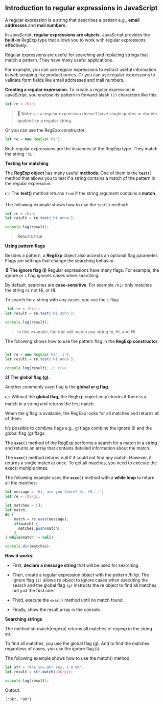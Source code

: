 ## **Introduction to regular expressions in JavaScript** 

A regular expression is a string that describes a pattern e.g., **email addresses** and **mail numbers.**

In JavaScript, **regular expressions are objects**. JavaScript provides the **built-in** RegExp type that allows you to work with regular expressions effectively.

Regular expressions are useful for searching and replacing strings that match a pattern. They have many useful applications.

For example, you can use regular expressions to extract useful information in web scraping like product prices. Or you can use regular expressions to validate form fields like email addresses and mail numbers. 

**Creating a regular expression.**
To create a regular expression in JavaScript, you enclose its pattern in forward-slash `(/)` characters like this:

```javascript
let re = /hi/;
``` 

>🛑 Note: 👉  a regular expression doesn’t have single quotes or double quotes like a regular string. 

Or you can use the RegExp constructor: 

```javascript
let re = new RegExp('hi');
``` 

Both regular expressions are the instances of the RegExp type. They match the string `'hi'`. 


**Testing for matching** 

The **RegExp object** has many useful **methods**. One of them is the **`test()`** method that allows you to test if a string contains a match of the pattern in the regular expression.

👉 The **test()** method returns `true` if the string argument contains a **match**.

The following example shows how to use the `test()`  method:

```javascript 
let re = /hi/;
let result = re.test('hi Anna');

console.log(result); 
``` 

> Returns true 


**Using pattern flags**

Besides a pattern, a **RegExp** object also accepts an optional flag parameter. Flags are settings that change the searching behavior.

**1) The ignore flag (i)**
Regular expressions have many flags. For example, the ignore or `i` flag ignores cases when searching.

By default, searches are **case-sensitive**. For example `/hi/` only matches the string `hi` not Hi, or HI.

To search for a string with any cases, you use the `i` flag:


```javascript 
 let re = /hi/i;
let result = re.test('Hi John');

console.log(result); 
```

> In this example, the /hi/i will match any string hi, Hi, and HI.

The following shows how to use the pattern flag in the **RegExp constructor**:

```javascript 

let re = new RegExp('hi','i');
let result = re.test('HI Anna');

console.log(result); // true
``` 

**2) The global flag (g).**

Another commonly used flag is the **global or g flag**.

👉 Without the **global flag**, the RegExp object only checks if there is a match in a string and returns the first match.

When the g flag is available, the RegExp looks for all matches and returns all of them.


It’s possible to combine flags e.g., gi flags combine the ignore (i) and the global flag (g) flags.


The **`exec()`** method of the RegExp performs a search for a match in a string and returns an array that contains detailed information about the match.


The **`exec()`** method returns null if it could not find any match. However, it returns a single match at once. To get all matches, you need to execute the exec() multiple times.


The following example uses the **`exec()`** method with a **while loop** to return all the matches: 

```javascript
let message = 'Hi, are you there? hi, HI...';
let re = /hi/gi;

let matches = [];
let match;
do {
    match = re.exec(message);
    if(match) {
      matches.push(match);
    }
} while(match != null)

console.dir(matches);
``` 

**How it works:**

 - First, **declare a message string** that will be used for searching.

 - Then, create a regular expression object with the pattern /hi/gi. The ignore flag `(i)` allows re object to ignore cases when executing the search and the global flag `(g)` instructs the re object to find all matches, not just the first one.
 - Third, execute the `exec()` method until no match found.

 - Finally, show the result array in the console.

**Searching strings**

The method str.match(regexp) returns all matches of regexp in the string str.

To find all matches, you use the global flag (g). And to find the matches regardless of cases, you use the ignore flag (i).

The following example shows how to use the match() method:

```javascript
let str = "Are you Ok? Yes, I'm OK";
let result = str.match(/OK/gi);

console.log(result);
```

Output:
```
["Ok", "OK"]
```